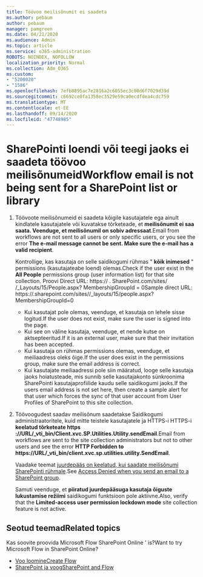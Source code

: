 ```yaml
---
title: Töövoo meilisõnumit ei saadeta
ms.author: pebaum
author: pebaum
manager: pamgreen
ms.date: 04/21/2020
ms.audience: Admin
ms.topic: article
ms.service: o365-administration
ROBOTS: NOINDEX, NOFOLLOW
localization_priority: Normal
ms.collection: Adm_O365
ms.custom:
- "5200020"
- "1586"
ms.openlocfilehash: 7efb8895ac7e2816a2c6055ec3c08d6f7029d39d
ms.sourcegitcommit: c6692ce0fa1358ec3529e59ca0ecdfdea4cdc759
ms.translationtype: MT
ms.contentlocale: et-EE
ms.lasthandoff: 09/14/2020
ms.locfileid: "47748985"
---
```

# <a name="workflow-email-is-not-being-sent-for-a-sharepoint-list-or-library"></a><span data-ttu-id="7d31a-102">SharePointi loendi või teegi jaoks ei saadeta töövoo meilisõnumeid</span><span class="sxs-lookup"><span data-stu-id="7d31a-102">Workflow email is not being sent for a SharePoint list or library</span></span>

1. <span data-ttu-id="7d31a-103">Töövoote meilisõnumeid ei saadeta kõigile kasutajatele ega ainult kindlatele kasutajatele või kuvatakse tõrketeade, et **meilisõnumit ei saa saata. Veenduge, et meilisõnumil on sobiv adressaat**.</span><span class="sxs-lookup"><span data-stu-id="7d31a-103">Email from workflows are not sent to all users or only specific users, or you see the error **The e-mail message cannot be sent. Make sure the e-mail has a valid recipient**.</span></span>

    <span data-ttu-id="7d31a-104">Kontrollige, kas kasutaja on selle saidikogumi rühmas " **kõik inimesed** " permissions (kasutajateabe loend) olemas.</span><span class="sxs-lookup"><span data-stu-id="7d31a-104">Check if the user exist in the **All People** permissions group (user information list) for that site collection.</span></span>  <span data-ttu-id="7d31a-105">Proovi Direct URL: https:// <tenant> . SharePoint.com/sites/ <sitename> /_Layouts/15/People.aspx? MembershipGroupId = 0</span><span class="sxs-lookup"><span data-stu-id="7d31a-105">Sample direct URL: https://<tenant>.sharepoint.com/sites/<sitename>/_layouts/15/people.aspx?MembershipGroupId=0</span></span>

    - <span data-ttu-id="7d31a-106">Kui kasutajat pole olemas, veenduge, et kasutaja on lehele sisse logitud.</span><span class="sxs-lookup"><span data-stu-id="7d31a-106">If the user does not exist, make sure the user is signed into the page.</span></span> 
    - <span data-ttu-id="7d31a-107">Kui see on väline kasutaja, veenduge, et nende kutse on aktsepteeritud.</span><span class="sxs-lookup"><span data-stu-id="7d31a-107">If it is an external user, make sure that their invitation has been accepted.</span></span>
    - <span data-ttu-id="7d31a-108">Kui kasutaja on rühmas permissions olemas, veenduge, et meiliaadress oleks õige.</span><span class="sxs-lookup"><span data-stu-id="7d31a-108">If the user does exist in the permissions group, make sure the email address is correct.</span></span>
    - <span data-ttu-id="7d31a-109">Kui kasutajate meiliaadressi pole siin määratud, looge selle kasutaja jaoks hoiatusteade, mis sunnib selle kasutajakonto sünkroonima SharePointi kasutajaprofiilide kaudu selle saidikogumi jaoks.</span><span class="sxs-lookup"><span data-stu-id="7d31a-109">If the users email address is not set here, then create a sample alert for that user which forces the sync of that user account from User Profiles of SharePoint to this site collection.</span></span>
 
2. <span data-ttu-id="7d31a-110">Töövoogudest saadav meilisõnum saadetakse Saidikogumi administraatoritele, kuid mitte teistele kasutajatele ja HTTPS-i HTTPS-i **keelatud tõrketeate https <span>:</span>//URL/_vti_bin/Client.xvc.SP.Utilities.Utility.sendEmail**.</span><span class="sxs-lookup"><span data-stu-id="7d31a-110">Email from workflows are sent to the site collection administrators but not to other users and see the error **HTTP Forbidden to <span>https:</span>//URL/_vti_bin/client.xvc.sp.utilities.utility.SendEmail**.</span></span>
 

    <span data-ttu-id="7d31a-111">Vaadake teemat [juurdepääs on keelatud, kui saadate meilisõnumi SharePointi rühmale](https://docs.microsoft.com/sharepoint/support/sharing-and-permissions/access-denied-when-send-an-email-to-groups).</span><span class="sxs-lookup"><span data-stu-id="7d31a-111">See [Access Denied when you send an email to a SharePoint group](https://docs.microsoft.com/sharepoint/support/sharing-and-permissions/access-denied-when-send-an-email-to-groups).</span></span>

    <span data-ttu-id="7d31a-112">Samuti veenduge, et **piiratud juurdepääsuga kasutaja õiguste lukustamise režiimi** saidikogumi funktsioon pole aktiivne.</span><span class="sxs-lookup"><span data-stu-id="7d31a-112">Also, verify that the **Limited-access user permission lockdown mode** site collection feature is not active.</span></span>


## <a name="related-topics"></a><span data-ttu-id="7d31a-113">Seotud teemad</span><span class="sxs-lookup"><span data-stu-id="7d31a-113">Related topics</span></span>
<span data-ttu-id="7d31a-114">Kas soovite proovida Microsoft Flow SharePoint Online ' is?</span><span class="sxs-lookup"><span data-stu-id="7d31a-114">Want to try Microsoft Flow in SharePoint Online?</span></span>
- [<span data-ttu-id="7d31a-115">Voo loomine</span><span class="sxs-lookup"><span data-stu-id="7d31a-115">Create Flow</span></span>](https://support.office.com/article/Create-a-flow-for-a-list-or-library-in-SharePoint-Online-or-OneDrive-for-Business-a9c3e03b-0654-46af-a254-20252e580d01) 
- [<span data-ttu-id="7d31a-116">SharePoint ja voog</span><span class="sxs-lookup"><span data-stu-id="7d31a-116">SharePoint and Flow</span></span>](https://flow.microsoft.com/blog/sharepoint-and-flow/) 


